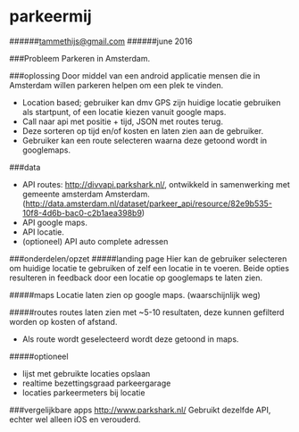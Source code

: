 # parkeermij
######tammethijs@gmail.com
######june 2016

###Probleem
Parkeren in Amsterdam.

###oplossing
Door middel van een android applicatie mensen die in Amsterdam willen parkeren helpen om een plek te vinden.

 - Location based; gebruiker kan dmv GPS zijn huidige locatie gebruiken als startpunt, of een locatie kiezen vanuit google maps.
 - Call naar api met positie + tijd, JSON met routes terug.
 - Deze sorteren op tijd en/of kosten en laten zien aan de gebruiker.
 - Gebruiker kan een route selecteren waarna deze getoond wordt in  googlemaps.

###data
- API routes: http://divvapi.parkshark.nl/, ontwikkeld in samenwerking met gemeente amsterdam
Amsterdam. (http://data.amsterdam.nl/dataset/parkeer_api/resource/82e9b535-10f8-4d6b-bac0-c2b1aea398b9)
- API google maps.
- API locatie.
- (optioneel) API auto complete adressen

###onderdelen/opzet
#####landing page
Hier kan de gebruiker selecteren om huidige locatie te gebruiken of zelf een locatie in te voeren. Beide opties
resulteren in feedback door een locatie op googlemaps te laten zien.

#####maps
Locatie laten zien op google maps. (waarschijnlijk weg)

#####routes
routes laten zien met ~5-10 resultaten, deze kunnen gefilterd worden op kosten of afstand.
- Als route wordt geselecteerd wordt deze getoond in maps.


#####optioneel
- lijst met gebruikte locaties opslaan
- realtime bezettingsgraad parkeergarage
- locaties parkeermeters bij locatie


###vergelijkbare apps
http://www.parkshark.nl/
Gebruikt dezelfde API, echter wel alleen iOS en verouderd.



 




